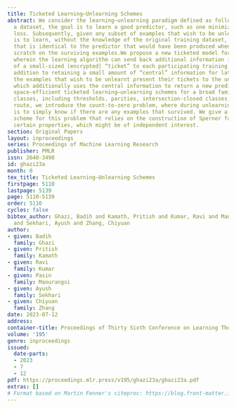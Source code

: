 ```yaml
---
title: Ticketed Learning–Unlearning Schemes
abstract: We consider the learning–unlearning paradigm defined as follows. First given
  a dataset, the goal is to learn a good predictor, such as one minimizing a certain
  loss. Subsequently, given any subset of examples that wish to be unlearnt, the goal
  is to learn, without the knowledge of the original training dataset, a good predictor
  that is identical to the predictor that would have been produced when learning from
  scratch on the surviving examples.We propose a new ticketed model for learning–unlearning
  wherein the learning algorithm can send back additional information in the form
  of a small-sized (encrypted) “ticket” to each participating training example, in
  addition to retaining a small amount of “central” information for later. Subsequently,
  the examples that wish to be unlearnt present their tickets to the unlearning algorithm,
  which additionally uses the central information to return a new predictor. We provide
  space-efficient ticketed learning–unlearning schemes for a broad family of concept
  classes, including thresholds, parities, intersection-closed classes, among others.En
  route, we introduce the count-to-zero problem, where during unlearning, the goal
  is to simply know if there are any examples that survived. We give a ticketed learning–unlearning
  scheme for this problem that relies on the construction of Sperner families with
  certain properties, which might be of independent interest.
section: Original Papers
layout: inproceedings
series: Proceedings of Machine Learning Research
publisher: PMLR
issn: 2640-3498
id: ghazi23a
month: 0
tex_title: Ticketed Learning–Unlearning Schemes
firstpage: 5110
lastpage: 5139
page: 5110-5139
order: 5110
cycles: false
bibtex_author: Ghazi, Badih and Kamath, Pritish and Kumar, Ravi and Manurangsi, Pasin
  and Sekhari, Ayush and Zhang, Chiyuan
author:
- given: Badih
  family: Ghazi
- given: Pritish
  family: Kamath
- given: Ravi
  family: Kumar
- given: Pasin
  family: Manurangsi
- given: Ayush
  family: Sekhari
- given: Chiyuan
  family: Zhang
date: 2023-07-12
address: 
container-title: Proceedings of Thirty Sixth Conference on Learning Theory
volume: '195'
genre: inproceedings
issued:
  date-parts:
  - 2023
  - 7
  - 12
pdf: https://proceedings.mlr.press/v195/ghazi23a/ghazi23a.pdf
extras: []
# Format based on Martin Fenner's citeproc: https://blog.front-matter.io/posts/citeproc-yaml-for-bibliographies/
---
```

